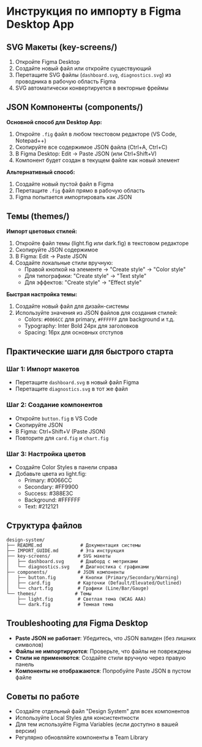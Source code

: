 # Инструкция по импорту в Figma Desktop App

## SVG Макеты (key-screens/)
1. Откройте Figma Desktop
2. Создайте новый файл или откройте существующий
3. Перетащите SVG файлы (`dashboard.svg`, `diagnostics.svg`) из проводника в рабочую область Figma
4. SVG автоматически конвертируется в векторные фреймы

## JSON Компоненты (components/)
**Основной способ для Desktop App:**
1. Откройте `.fig` файл в любом текстовом редакторе (VS Code, Notepad++)
2. Скопируйте все содержимое JSON файла (Ctrl+A, Ctrl+C)
3. В Figma Desktop: Edit → Paste JSON (или Ctrl+Shift+V)
4. Компонент будет создан в текущем файле как новый элемент

**Альтернативный способ:**
1. Создайте новый пустой файл в Figma
2. Перетащите `.fig` файл прямо в рабочую область
3. Figma попытается импортировать как JSON

## Темы (themes/)
**Импорт цветовых стилей:**
1. Откройте файл темы (light.fig или dark.fig) в текстовом редакторе
2. Скопируйте JSON содержимое
3. В Figma: Edit → Paste JSON
4. Создайте локальные стили вручную:
   - Правой кнопкой на элементе → "Create style" → "Color style"
   - Для типографики: "Create style" → "Text style"
   - Для эффектов: "Create style" → "Effect style"

**Быстрая настройка темы:**
1. Создайте новый файл для дизайн-системы
2. Используйте значения из JSON файлов для создания стилей:
   - Colors: `#0066CC` для primary, `#FFFFFF` для background и т.д.
   - Typography: Inter Bold 24px для заголовков
   - Spacing: 16px для основных отступов

## Практические шаги для быстрого старта

### Шаг 1: Импорт макетов
- Перетащите `dashboard.svg` в новый файл Figma
- Перетащите `diagnostics.svg` в тот же файл

### Шаг 2: Создание компонентов
- Откройте `button.fig` в VS Code
- Скопируйте JSON
- В Figma: Ctrl+Shift+V (Paste JSON)
- Повторите для `card.fig` и `chart.fig`

### Шаг 3: Настройка цветов
- Создайте Color Styles в панели справа
- Добавьте цвета из light.fig:
  - Primary: #0066CC
  - Secondary: #FF9900
  - Success: #388E3C
  - Background: #FFFFFF
  - Text: #212121

## Структура файлов
```
design-system/
├── README.md              # Документация системы
├── IMPORT_GUIDE.md        # Эта инструкция
├── key-screens/          # SVG макеты
│   ├── dashboard.svg      # Дашборд с метриками
│   └── diagnostics.svg    # Диагностика с графиками
├── components/           # JSON компоненты
│   ├── button.fig         # Кнопки (Primary/Secondary/Warning)
│   ├── card.fig          # Карточки (Default/Elevated/Outlined)
│   └── chart.fig         # Графики (Line/Bar/Gauge)
└── themes/              # Темы
    ├── light.fig         # Светлая тема (WCAG AAA)
    └── dark.fig          # Темная тема
```

## Troubleshooting для Figma Desktop
- **Paste JSON не работает**: Убедитесь, что JSON валиден (без лишних символов)
- **Файлы не импортируются**: Проверьте, что файлы не повреждены
- **Стили не применяются**: Создайте стили вручную через правую панель
- **Компоненты не отображаются**: Попробуйте Paste JSON в пустом файле

## Советы по работе
- Создайте отдельный файл "Design System" для всех компонентов
- Используйте Local Styles для консистентности
- Для тем используйте Figma Variables (если доступно в вашей версии)
- Регулярно обновляйте компоненты в Team Library
